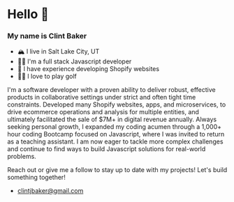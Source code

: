# Hello 👋

### My name is Clint Baker

- 🏔️ I live in Salt Lake City, UT
- 🧑‍💻 I'm a full stack Javascript developer
- 🏪 I have experience developing Shopify websites
- 🏌️‍♂️ I love to play golf

I'm a software developer with a proven ability to deliver robust, effective products in collaborative settings under strict and often tight time constraints. Developed many Shopify websites, apps, and microservices, to drive ecommerce operations and analysis for multiple entities, and ultimately facilitated the sale of $7M+ in digital revenue annually. Always seeking personal growth, I expanded my coding acumen through a 1,000+ hour coding Bootcamp focused on Javascript, where I was invited to return as a teaching assistant. I am now eager to tackle more complex challenges and continue to find ways to build Javascript solutions for real-world problems.

Reach out or give me a follow to stay up to date with my projects! Let's build something together!

- clintjbaker@gmail.com
